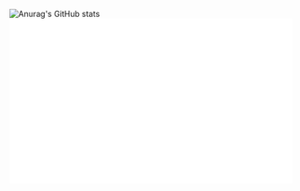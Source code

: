 ![Anurag's GitHub stats](https://github-readme-stats.vercel.app/api?username=you-bowen&show_icons=true&theme=tokyonight)
[![languages](https://raw.githubusercontent.com/polossk/github-stats/master/generated/languages.svg)](https://github.com/jstrieb/github-stats)
